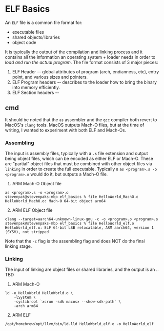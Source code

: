 # ELF Basics

An `ELF` file is a common file format for:
- executable files
- shared objects/libraries
- object code 

It is typically the output of the compilation and linking process and it contains all the information
an operating system + loader needs in order to *load and run the actual program*.
The file format consists of 3 major pieces:

1. ELF Header -- global attributes of program (arch, endianness, etc), entry point, and various sizes and pointers.
2. ELF Program headers -- describes to the loader how to bring the binary into memory efficiently.
3. ELF Section headers --


## cmd

It should be noted that the `as` assembler and the `gcc` compiler both
revert to MacOS's `clang` tools.
MacOS outputs Mach-O files, but at the time of writing, I wanted to 
experiment with both ELF and Mach-Os.

### Assembling
The input is assembly files, typically with a `.s` file extension and output being object files, which can be encoded as either
ELF or Mach-O. These are "partial" object files that must be combined with
other object files via `linking` in order to create the full executable.
Typically a `as <program>.s -o <program>.o` would do it, but outputs a Mach-O
file.

1. ARM Mach-O Object file
```
as <program>.s -o <program>.o
stevenpak@stevenpaks-mbp elf_basics % file HelloWorld_MachO.o 
HelloWorld_MachO.o: Mach-O 64-bit object arm64
``` 

2. ARM ELF Object file
```
clang --target=aarch64-unknown-linux-gnu -c -o <program>.o <program>.s
stevenpak@stevenpaks-mbp elf_basics % file HelloWorld_elf.o 
HelloWorld_elf.o: ELF 64-bit LSB relocatable, ARM aarch64, version 1 (SYSV), not stripped
```
Note that the `-c` flag is the assembling flag and does NOT do the final linking stage.

### Linking
The input of linking are object files or shared libraries, and the output is an .. TBD

1. ARM Mach-O 
```
ld -o HelloWorld HelloWorld.o \
	-lSystem \
	-syslibroot `xcrun -sdk macosx --show-sdk-path` \
	-arch arm64
```

2. ARM ELF
```
/opt/homebrew/opt/llvm/bin/ld.lld HelloWorld_elf.o -o HelloWorld_elf
```
